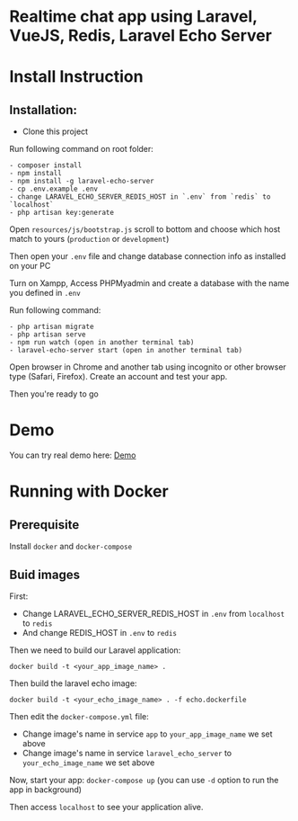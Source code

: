 # Realtime chat app using Laravel, VueJS, Redis, Laravel Echo Server

# Install Instruction



## Installation:
- Clone this project

Run following command on root folder:

	- composer install
	- npm install
	- npm install -g laravel-echo-server
	- cp .env.example .env
	- change LARAVEL_ECHO_SERVER_REDIS_HOST in `.env` from `redis` to `localhost`
	- php artisan key:generate

Open `resources/js/bootstrap.js` scroll to bottom and choose which host match to yours (`production` or `development`)

Then open your `.env` file and change database connection info as installed on your PC

Turn on Xampp, Access PHPMyadmin and create a database with the name you defined in `.env`

Run following command: 

	- php artisan migrate
	- php artisan serve
	- npm run watch (open in another terminal tab)
	- laravel-echo-server start (open in another terminal tab)

Open browser in Chrome and another tab using incognito or other browser type (Safari, Firefox). Create an account and test your app.

Then you're ready to go
# Demo
You can try real demo here: [Demo](https://public-chat.jamesisme.com/)

# Running with Docker
## Prerequisite
Install `docker` and `docker-compose`

## Buid images
First:
- Change LARAVEL_ECHO_SERVER_REDIS_HOST in `.env` from `localhost` to `redis`
- And change REDIS_HOST in `.env` to `redis`

Then we need to build our Laravel application:
```
docker build -t <your_app_image_name> .
```
Then build the laravel echo image:
```
docker build -t <your_echo_image_name> . -f echo.dockerfile
```

Then edit the `docker-compose.yml` file:
- Change image's name in service `app` to `your_app_image_name` we set above
- Change image's name in service `laravel_echo_server` to `your_echo_image_name` we set above

Now, start your app: `docker-compose up` (you can use `-d` option to run the app in background)

Then access `localhost` to see your application alive.

